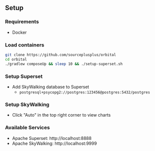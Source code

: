 ## Setup

### Requirements
- Docker

### Load containers
```sh
git clone https://github.com/sourceplusplus/orbital
cd orbital
./gradlew composeUp && sleep 10 && ./setup-superset.sh
```

### Setup Superset
- Add SkyWalking database to Superset
  - `postgresql+psycopg2://postgres:123456@postgres:5432/postgres`

### Setup SkyWalking
- Click "Auto" in the top right corner to view charts

### Available Services
- Apache Superset: http://localhost:8888
- Apache SkyWalking: http://localhost:9999
